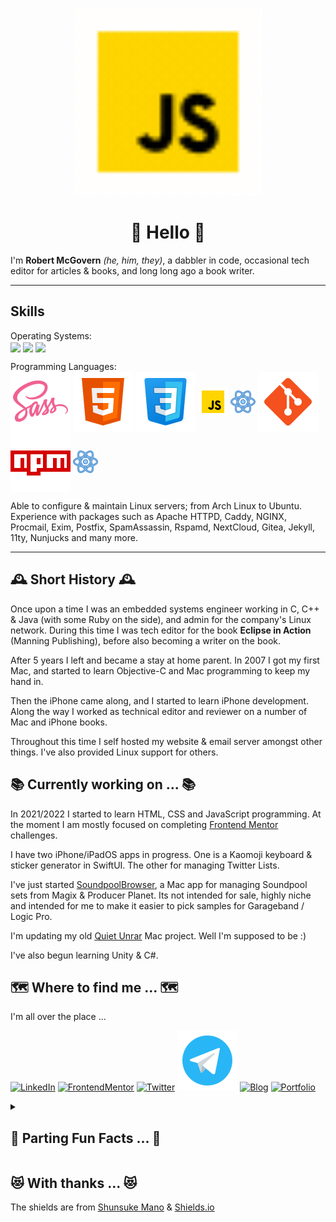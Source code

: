 <p align="middle">
<img src="images/javascript.gif" width="300px" aria-hidden="true" alt="Purple Fedora" />
</p>

<h1 align="middle">👋 Hello 👋</h1>

I'm **Robert McGovern** _(he, him, they)_, a dabbler in code, occasional tech editor for articles & books, and long long ago a book writer.

---
## Skills

<p>
Operating Systems: <br/>
<img src="images/apple.svg" style='vertical-align:middle' aria-label="Apple macOS">
<img src="images/linux.svg" style='vertical-align:middle' aria-label="Linux">
<img src="images/windows.svg" style='vertical-align:middle' aria-label="Microsoft Windows">
</p>

<p>
Programming Languages: <br/>
<img src="images/sass.svg" style='vertical-align:middle' aria-label="Swift">
<img src="images/html.svg" style='vertical-align:middle' aria-label="HTML 5">
<img src="images/icons8-css3-48.svg" style='vertical-align:middle' aria-label="CSS 3">
<img src="images/javascript.gif" style='vertical-align:middle' aria-label="JavaScript">
<img src="images/react.gif" style='vertical-align:middle' aria-label="C">
<img src="images/git.svg" style='vertical-align:middle' aria-label="C++">
<img src="images/npm.svg" style='vertical-align:middle' aria-label="Ruby">
<img src="images/react.gif" style='vertical-align:middle' aria-label="C Sharp">

</p>

Able to configure & maintain Linux servers; from Arch Linux to Ubuntu. Experience with packages such as Apache HTTPD, Caddy, NGINX, Procmail, Exim, Postfix, SpamAssassin, Rspamd, NextCloud, Gitea, Jekyll, 11ty, Nunjucks and many more.

---

## 🕰️ Short History 🕰️

Once upon a time I was an embedded systems engineer working in C, C++ & Java (with some Ruby on the side), and admin for the company's Linux network. During this time I was tech editor for the book **Eclipse in Action** (Manning Publishing), before also becoming a writer on the book.

After 5 years I left and became a stay at home parent. In 2007 I got my first Mac, and started to learn Objective-C and Mac programming to keep my hand in.

Then the iPhone came along, and I started to learn iPhone development. Along the way I worked as technical editor and reviewer on a number of Mac and iPhone books.

Throughout this time I self hosted my website & email server amongst other things. I've also provided Linux support for others.

## 📚 Currently working on ... 📚

In 2021/2022 I started to learn HTML, CSS and JavaScript programming. At the moment I am mostly focused on completing [Frontend Mentor](https://www.frontendmentor.io/profile/tarasis) challenges.

I have two iPhone/iPadOS apps in progress. One is a Kaomoji keyboard & sticker generator in SwiftUI. The other for managing Twitter Lists.

I've just started [SoundpoolBrowser](https://github.com/tarasis/SoundpoolBrowser), a Mac app for managing Soundpool sets from Magix & Producer Planet. Its not intended for sale, highly niche and intended for me to make it easier to pick samples for Garageband / Logic Pro.

I'm updating my old [Quiet Unrar](https://github.com/tarasis/QuietUnrar) Mac project. Well I'm supposed to be :)

I've also begun learning Unity & C#.

## 🗺️ Where to find me ... 🗺️

I'm all over the place ...

[![LinkedIn](images/linkedin.svg)](https://www.linkedin.com/in/robertmcgovern/) [![FrontendMentor](images/frontendmentor.svg)](https://www.frontendmentor.io/profile/tarasis) [![Twitter](images/twitter.svg)](https://www.twitter.com/tarasis) [![Telegram](images/telegram.svg)](https://t.me/duemoko) [![Blog](https://img.shields.io/badge/-%20%20BLOG%20%20-blueviolet?style=for-the-badge)](https://tarasis.net) [![Portfolio](https://img.shields.io/badge/-%20%20Portfolio%20%20-blueviolet?style=for-the-badge)](https://rmcg.dev)



<!-- <p>
<img src="images/linkedin.svg" style='vertical-align:middle'> - [Robert McGovern](https://www.linkedin.com/in/robertmcgovern/)
</p> -->

<details><summary><h2>🤪 Parting Fun Facts ... 🤪</h2></summary>
<p>

### Why **Tarasis**?

It was a D&D character name I made up for a bard thief back in 89/90 when I was 13 or 14. Years later I discovered that it was the original name of the Roman Emperor [Zeno](https://en.wikipedia.org/wiki/Zeno_(emperor)), that it was the [name](http://www.tarasiselectric.com) of an electric company in the United States of America and the [surname](https://en.wikipedia.org/wiki/Konstantinos_Tarasis) of a Greek footballer & manager.

When I can't get `tarasis` as a username, then I use `duemoko`.

### Why a purple fedora?

I love the colour purple, and I often wear a black fedora.</p>
</details>

## 😻 With thanks ... 😻

The shields are from [Shunsuke Mano](https://github.com/progfay/shields-with-icon) & [Shields.io](https://shields.io/)

<!-- **tarasis/tarasis** is a ✨ _special_ ✨ repository because its `README.md` (this file) appears on your GitHub profile.

Here are some ideas to get you started:

- 🔭 I’m currently working on ...
- 🌱 I’m currently learning ...
- 👯 I’m looking to collaborate on ...
- 🤔 I’m looking for help with ...
- 💬 Ask me about ...
- 📫 How to reach me: ...
- 😄 Pronouns: ...
- ⚡ Fun fact: ... -->
